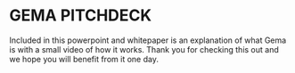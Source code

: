 # GEMA PITCHDECK 

Included in this powerpoint and whitepaper is an explanation of what Gema is with a small video of how it works. Thank you for checking this out and we hope you will benefit from it one day.
